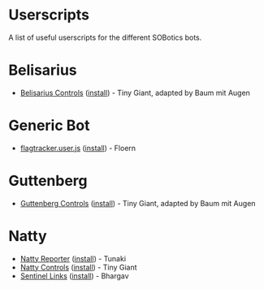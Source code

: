 # Userscripts

A list of useful userscripts for the different SOBotics bots.

# Belisarius

 - [Belisarius Controls](https://github.com/SOBotics/Userscripts/blob/master/Belisarius/Belisarius_Controls.user.js) ([install](https://github.com/SOBotics/Userscripts/raw/master/Belisarius/Belisarius_Controls.user.js)) - Tiny Giant, adapted by Baum mit Augen

# Generic Bot

 - [flagtracker.user.js](https://github.com/SOBotics/Userscripts/blob/master/GenericBot/flagtracker.user.js) ([install](https://github.com/SOBotics/Userscripts/raw/master/GenericBot/flagtracker.user.js)) - Floern

# Guttenberg

 - [Guttenberg Controls](https://github.com/SOBotics/Userscripts/blob/master/Guttenberg/Guttenberg_Controls.user.js) ([install](https://github.com/SOBotics/Userscripts/raw/master/Guttenberg/Guttenberg_Controls.user.js)) - Tiny Giant, adapted by Baum mit Augen

# Natty

 - [Natty Reporter](https://github.com/SOBotics/Userscripts/blob/master/Natty/NattyReporter.user.js) ([install](https://github.com/SOBotics/Userscripts/raw/master/Natty/NattyReporter.user.js)) - Tunaki 
 - [Natty Controls](https://github.com/SOBotics/Userscripts/blob/master/Natty/Natty_Controls.user.js) ([install](https://github.com/SOBotics/Userscripts/raw/master/Natty/Natty_Controls.user.js)) - Tiny Giant
 - [Sentinel Links](https://github.com/SOBotics/Userscripts/blob/master/Natty/SentinelLinks.js) ([install](https://github.com/SOBotics/Userscripts/raw/master/Natty/SentinelLinks.js)) - Bhargav

